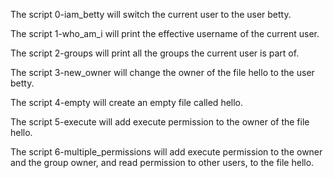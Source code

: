 The script 0-iam_betty will switch the current user to the user betty.

The script 1-who_am_i will print the effective username of the current user.

The script 2-groups will print all the groups the current user is part of.

The script 3-new_owner will change the owner of the file hello to the user betty.

The script 4-empty will create an empty file called hello.

The script 5-execute will add execute permission to the owner of the file hello.

The script 6-multiple_permissions will add  execute permission to the owner and the group owner, and read permission to other users, to the file hello.
